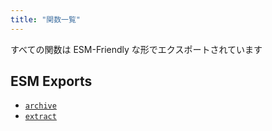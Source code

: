 ```yaml
---
title: "関数一覧"
---
```


すべての関数は ESM-Friendly な形でエクスポートされています

## ESM Exports

- [`archive`](/unitypackage/functions/archive)
- [`extract`](/unitypackage/functions/extract)
